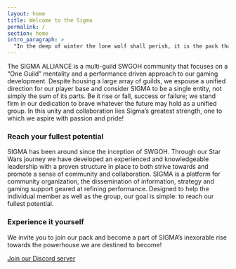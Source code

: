 ```yaml
---
layout: home
title: Welcome to the Sigma
permalink: /
section: home
intro_paragraph: >
  "In the deep of winter the lone wolf shall perish, it is the pack that survives."
---
```



The SIGMA ALLIANCE is a multi-guild SWGOH community that focuses on a “One Guild” mentality and a performance driven approach to our gaming development. Despite housing a large array of guilds, we espouse a unified direction for our player base and consider SIGMA to be a single entity, not simply the sum of its parts. Be it rise or fall, success or failure; we stand firm in our dedication to brave whatever the future may hold as a unified group. In this unity and collaboration lies Sigma’s greatest strength, one to which we aspire with passion and pride!

### Reach your fullest potential

SIGMA has been around since the inception of SWGOH. Through our Star Wars journey we have developed an experienced and knowledgeable leadership with a proven structure in place to both strive towards and promote a sense of community and collaboration. SIGMA is a platform for community organization, the dissemination of information, strategy and gaming support geared at refining performance.  Designed to help the individual member as well as the group, our goal is simple: to reach our fullest potential.

### Experience it yourself

We invite you to join our pack and become a part of SIGMA’s inexorable rise towards the powerhouse we are destined to become!

[Join our Discord server](https://discord.gg/V33Kfaj/)

